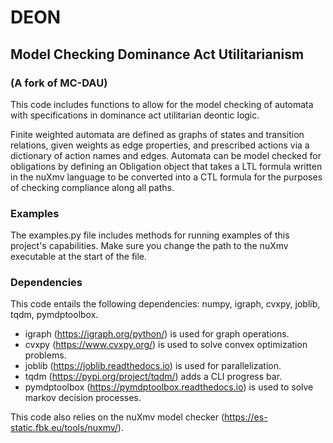 # DEON
## Model Checking Dominance Act Utilitarianism
### (A fork of MC-DAU)

This code includes functions to allow for the model checking of automata with specifications in dominance act utilitarian deontic logic.

Finite weighted automata are defined as graphs of states and transition relations, given weights as edge properties, and prescribed actions via a dictionary of action names and edges. Automata can be model checked for obligations by defining an Obligation object that takes a LTL formula written in the nuXmv language to be converted into a CTL formula for the purposes of checking compliance along all paths. 

### Examples
The examples.py file includes methods for running examples of this project's capabilities. Make sure you change the path to the nuXmv executable at the start of the file.

### Dependencies

This code entails the following dependencies: numpy, igraph, cvxpy, joblib, tqdm, pymdptoolbox.
* igraph (https://igraph.org/python/) is used for graph operations.
* cvxpy (https://www.cvxpy.org/) is used to solve convex optimization problems.
* joblib (https://joblib.readthedocs.io) is used for parallelization.
* tqdm (https://pypi.org/project/tqdm/) adds a CLI progress bar.
* pymdptoolbox (https://pymdptoolbox.readthedocs.io) is used to solve markov decision processes.

This code also relies on the nuXmv model checker (https://es-static.fbk.eu/tools/nuxmv/).
